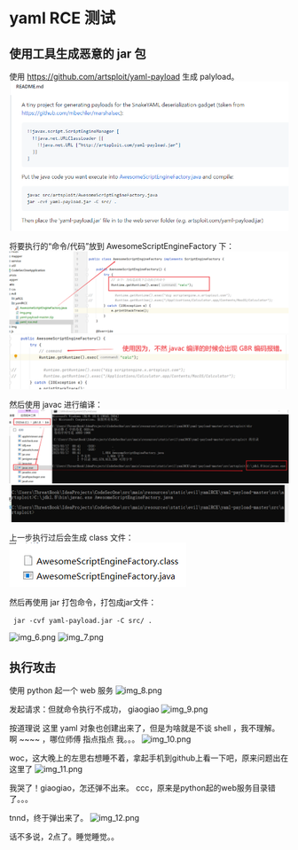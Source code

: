 # yaml RCE 测试

## 使用工具生成恶意的 jar 包

使用 https://github.com/artsploit/yaml-payload 生成 palyload。
![img.png](img.png)


将要执行的“命令/代码”放到 AwesomeScriptEngineFactory 下：
![img_1.png](img_1.png)
![img_2.png](img_2.png)


然后使用 javac 进行编译：
![img_3.png](img_3.png)
![img_4.png](img_4.png)


上一步执行过后会生成 class 文件：
![img_5.png](img_5.png)


然后再使用 jar 打包命令，打包成jar文件：

``` jar -cvf yaml-payload.jar -C src/ .```

![img_6.png](img_6.png)
![img_7.png](img_7.png)



## 执行攻击

使用 python 起一个 web 服务
![img_8.png](img_8.png)


发起请求：但就命令执行不成功， giaogiao
![img_9.png](img_9.png)


按道理说 这里 yaml 对象也创建出来了，但是为啥就是不谈 shell ，我不理解。  
啊 ~~~~ ，哪位师傅 指点指点 我。。。
![img_10.png](img_10.png)


woc，这大晚上的左思右想睡不着，拿起手机到github上看一下吧，原来问题出在这里了
![img_11.png](img_11.png)


我哭了！giaogiao，怎还弹不出来。
ccc，原来是python起的web服务目录错了。。。


tnnd，终于弹出来了。
![img_12.png](img_12.png)


话不多说，2点了。睡觉睡觉。。


